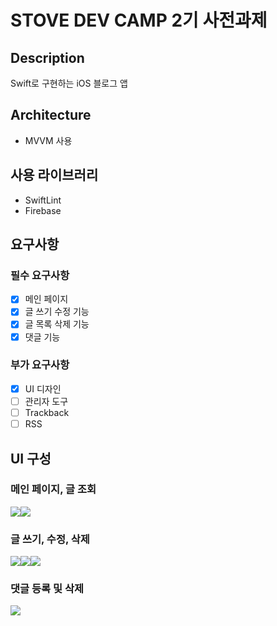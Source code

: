 # STOVE DEV CAMP 2기 사전과제
## Description

Swift로 구현하는 iOS 블로그 앱

## Architecture

- MVVM 사용

## 사용 라이브러리
- SwiftLint
- Firebase

## 요구사항
###  필수 요구사항
- [x] 메인 페이지
- [x] 글 쓰기 수정 기능
- [x] 글 목록 삭제 기능
- [x] 댓글 기능

### 부가 요구사항
- [x] UI 디자인
- [ ] 관리자 도구
- [ ] Trackback
- [ ] RSS

## UI 구성
### 메인 페이지, 글 조회
<img src="https://user-images.githubusercontent.com/47033052/141417293-5c18f62b-42ac-4858-8644-463baf56af33.gif" heigth="30%"/><img src="https://user-images.githubusercontent.com/47033052/141413524-9c6269f1-8bbf-4fd9-874b-49d3d68fe545.gif" heigth="30%"/> 

### 글 쓰기, 수정, 삭제
<img src="https://user-images.githubusercontent.com/47033052/141413534-62432fa5-b91a-4c63-84c7-3e24f6932389.gif" heigth="30%"/><img src="https://user-images.githubusercontent.com/47033052/141413543-3aecf5e0-f09f-4061-8182-aef0061f424d.gif" heigth="30%"/><img src="https://user-images.githubusercontent.com/47033052/141413548-a28993b8-af28-4c89-85ae-40ec727947ac.gif" heigth="30%"/>

### 댓글 등록 및 삭제
<img src="https://user-images.githubusercontent.com/47033052/141416428-2cfb64ac-95a9-4a07-8ce5-7f26b9589863.gif" heigth="30%"/>
